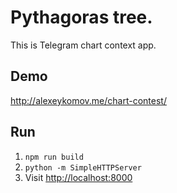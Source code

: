 Pythagoras tree.
=============

This is Telegram chart context app.

Demo
-
http://alexeykomov.me/chart-contest/

Run
---
1. `npm run build`
2. `python -m SimpleHTTPServer`
3. Visit [http://localhost:8000](http://localhost:8000)


